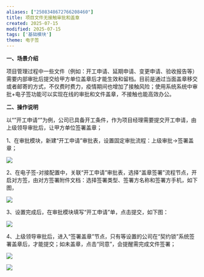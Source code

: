 ```yaml
---
aliases: ["2508348672766208460"]
title: 项目文件无接触审批和盖章
created: 2025-07-15
modified: 2025-07-15
tags: ['基础模块']
theme: 电子签
---
```


**一、场景介绍**

项目管理过程中一些文件（例如：开工申请、延期申请、变更申请、验收报告等）需要内部审批后提交给甲方单位盖章后才能生效和留档。目前是通过当面盖章移交或者邮寄的方式，不仅费时费力，疫情期间也增加了接触风险；使用系统系统中审批+电子签功能可以实现在线的审批和文件盖章，不接触也能高效办公。

**二、操作说明**

以“”开工申请“”为例，公司已具备开工条件，作为项目经理需要提交开工申请，由上级领导审批后，让甲方单位签署盖章；

1、在审批模块，新建“开工申请”审批表，设置固定审批流程：上级审批→签署盖章；

![](https://myhelpdoc.oss-cn-heyuan.aliyuncs.com/mdimages/b51a2c5cdb3dc0f8039f127802844bf3.jpg)

2、在电子签-对接配置中，关联“开工申请”审批表，选择“盖章签署”流程节点，开启对方签，由对方签署附件文档：选择签署类型、签署方名称和签署方手机，如下图，

![](https://myhelpdoc.oss-cn-heyuan.aliyuncs.com/mdimages/d342c80ae78875b5b8fc7b2dd33b2d1c.jpg)

3、设置完成后，在审批模块填写“开工申请”单，点击提交，如下图：

![](https://myhelpdoc.oss-cn-heyuan.aliyuncs.com/mdimages/c54fa61ccb791f83d7efbec16194f890.jpg)

4、上级领导审批后，进入“签署盖章”节点，只有等设置的公司在“契约锁”系统签署盖章后，才能提交；如未盖章，点击“同意”，会提醒需完成文件签署；

![](https://myhelpdoc.oss-cn-heyuan.aliyuncs.com/mdimages/aeb924906f9a1a4aaf1332958777ae3d.jpg)

![](https://myhelpdoc.oss-cn-heyuan.aliyuncs.com/mdimages/15ab73ad511beb247ce1133889c0e7f4.jpg)

